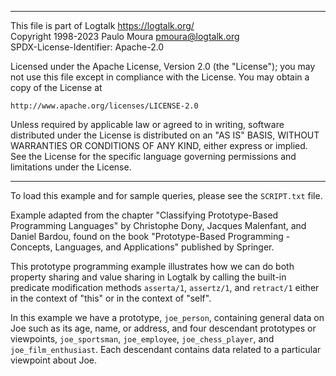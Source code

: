________________________________________________________________________

This file is part of Logtalk <https://logtalk.org/>  
Copyright 1998-2023 Paulo Moura <pmoura@logtalk.org>  
SPDX-License-Identifier: Apache-2.0

Licensed under the Apache License, Version 2.0 (the "License");
you may not use this file except in compliance with the License.
You may obtain a copy of the License at

    http://www.apache.org/licenses/LICENSE-2.0

Unless required by applicable law or agreed to in writing, software
distributed under the License is distributed on an "AS IS" BASIS,
WITHOUT WARRANTIES OR CONDITIONS OF ANY KIND, either express or implied.
See the License for the specific language governing permissions and
limitations under the License.
________________________________________________________________________


To load this example and for sample queries, please see the `SCRIPT.txt`
file.

Example adapted from the chapter "Classifying Prototype-Based Programming
Languages" by Christophe Dony, Jacques Malenfant, and Daniel Bardou, found 
on the book "Prototype-Based Programming - Concepts, Languages, and 
Applications" published by Springer.


This prototype programming example illustrates how we can do both property 
sharing and value sharing in Logtalk by calling the built-in predicate 
modification methods `asserta/1`, `assertz/1`, and `retract/1` either in
the context of "this" or in the context of "self".

In this example we have a prototype, `joe_person`, containing general data
on Joe such as its age, name, or address, and four descendant prototypes
or viewpoints, `joe_sportsman`, `joe_employee`, `joe_chess_player`, and
`joe_film_enthusiast`. Each descendant contains data related to a particular
viewpoint about Joe.
